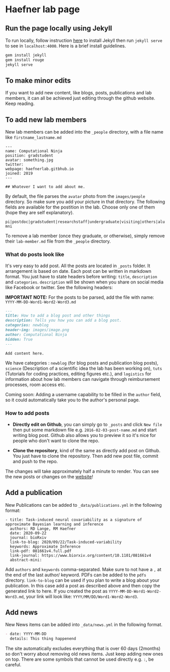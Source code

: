 # Haefner lab page

## Run the page locally using Jekyll

To run locally, follow instruction [here](https://jekyllrb.com/) to install Jekyll then run `jekyll serve` to see in `localhost:4000`. Here is a brief install guidelines.

```bash
gem install jekyll
gem install rouge
jekyll serve
```

## To make minor edits

If you want to add new content, like blogs, posts, publications and lab members, it can all be achieved just editing through the github website. Keep reading. 

## To add new lab members

New lab members can be added into the `_people` directory, with a file name like `firstname_lastname.md`

```
---
name: Computational Ninja
position: gradstudent
avatar: something.jpg
twitter: 
webpage: haefnerlab.gitbhub.io
joined: 2019
---

## Whatever I want to add about me.

```
By default, the file parses the `avatar` photo from the `images/people` directory. So make sure you add your picture in that directory. The following fields are available for the postition in the lab. Choose only one of them (hope they are self explanatory).

`pi|postdoc|gradstudent|researchstaff|undergraduate|visiting|others|alumni`

To remove a lab member (once they graduate, or otherwise), simply remove their `lab-member.md` file from the `_people` directory. 

### What do posts look like

It's very easy to add post. All the posts are located in `_posts` folder. It arrangement is based on
date. Each post can be written in markdown format. You just have to state headers before writing: `title`, `description` and `categories`. `description` will be shown when you share on social media like Facebook or twitter. See the following headers:

**IMPORTANT NOTE:** For the posts to be parsed, add the file with name: `YYYY-MM-DD-Word1-Word2-Word3.md`

``` markdown
---
title: How to add a blog post and other things
description: Tells you how you can add a blog post. 
categories: newblog
header-img: images/image.png
author: Computational Ninja
hidden: True
---

Add content here. 
```

We have categories : `newblog` (for blog posts and publication blog posts), `science` (Description of a scientific idea the lab has been working on), `tuts` (Tutorials for coding practices, editing figures etc.), and `logistics` for information about how lab members can navigate through reimbursement processes, room access etc. 

Coming soon: Adding a username capability to be filled in the `author` field, so it could automatically take you to the author's personal page. 

### How to add posts

- **Directly edit on Github**, you can simply go to `_posts` and click `New file` then put some markdown file e.g. `2016-02-03-post-name.md` and start writing blog post. Github also allows you to preview it so it's nice for people who don't want to clone the repo. 

- **Clone the repository**, kind of the same as directly add post on Github. You just have to clone the repository. Then add new post file, commit and push to the repo.

The changes will take approximately half a minute to render. You can see the new posts or changes on the [website](http://haefnerlab.github.io/)!

## Add a publication

New Publications can be added to `_data/publications.yml` in the following format:

```
- title: Task-induced neural covariability as a signature of approximate Bayesian learning and inference
  authors: RD Lange, RM Haefner
  date: 2020-09-22
  journal: bioRxiv
  link-to-blog: 2020/09/22/Task-induced-variability
  keywords: Approximate Inference
  link-pdf: 081661v4.full.pdf
  link-journal: https://www.biorxiv.org/content/10.1101/081661v4
  abstract-mini:
```
Add `authors` and `keywords` comma-separated. Make sure to not have a `,` at the end of the last author/ keyword. PDFs can be added to the `pdfs` directory. `link-to-blog` can be used if you plan to write a blog about your publication. In this case add a post as described above and then copy the generated link to here. If you created the post as `YYYY-MM-DD-Word1-Word2-Word3.md`, your link will look like: `YYYY/MM/DD/Word1-Word2-Word3`.

## Add news

New News items can be added into `_data/news.yml` in the following format.
``` markdown
- date: YYYY-MM-DD
  details: This thing happenend
```
The site automatically excludes everything that is over 60 days (2months) so don't worry about removing old news items. Just keep adding new ones on top. There are some symbols that cannot be used directly e.g. `:`, be careful.
